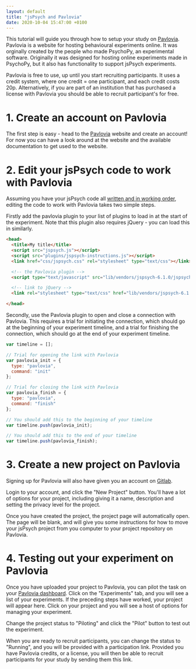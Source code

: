 ```yaml
---
layout: default
title: "jsPsych and Pavlovia"
date: 2020-10-04 15:47:00 +0100
---
```


This tutorial will guide you through how to setup your study on [Pavlovia](https://pavlovia.org). Pavlovia is a website for hosting behavioural experiments online. It was orginally created by the people who made PsychoPy, an experimental software. Originally it was designed for hosting online experiments made in PsychoPy, but it also has functionality to support jsPsych experiments.

<!--more-->

Pavlovia is free to use, up until you start recruiting participants. It uses a credit system, where one credit = one participant, and each credit costs 20p. Alternatively, if you are part of an institution that has purchased a license with Pavlovia you should be able to recruit participant's for free.

# 1. Create an account on Pavlovia

The first step is easy - head to the [Pavlovia](https:/pavlovia.org) website and create an account! For now you can have a look around at the website and the available documentation to get used to the website.

# 2. Edit your jsPsych code to work with Pavlovia

Assuming you have your jsPsych code all [written and in working order](/2018/04/15/jsPsych-set-up), editing the code to work with Pavlovia takes two simple steps.

Firstly add the pavlovia plugin to your list of plugins to load in at the start of the experiment. Note that this plugin also requires jQuery - you can load this in similarly.

```html
<head>
  <title>My title</title>
  <script src="jspsych.js"></script>
  <script src="plugins/jspsych-instructions.js"></script>
  <link href="css/jspsych.css" rel="stylesheet" type="text/css"></link>

  <!-- the Pavlovia plugin -->
  <script type="text/javascript" src="lib/vendors/jspsych-6.1.0/jspsych.js"></script>

  <!-- link to jQuery -->
  <link rel="stylesheet" type="text/css" href="lib/vendors/jspsych-6.1.0/css/jspsych.css"/>

</head>
```

Secondly, use the Pavlovia plugin to open and close a connection with Pavlovia. This requires a trial for initiating the connection, which should go at the beginning of your experiment timeline, and a trial for finishing the connection, which should go at the end of your experiment timeline.

```js
var timeline = [];

// Trial for opening the link with Pavlovia
var pavlovia_init = {
  type: "pavlovia",
  command: "init"
};

// Trial for closing the link with Pavlovia
var pavlovia_finish = {
  type: "pavlovia",
  command: "finish"
};

// You should add this to the beginning of your timeline
var timeline.push(pavlovia_init);

// You should add this to the end of your timeline
var timeline.push(pavlovia_finish);

```

# 3. Create a new project on Pavlovia

Signing up for Pavlovia will also have given you an account on [Gitlab](https://gitlab.pavlovia.org/).

Login to your account, and click the "New Project" button. You'll have a lot of options for your project, including giving it a name, description and setting the privacy level for the project.

Once you have created the project, the project page will automatically open. The page will be blank, and will give you some instructions for how to move your jsPsych project from you computer to your project repository on Pavlovia.

# 4. Testing out your experiment on Pavlovia

Once you have uploaded your project to Pavlovia, you can pilot the task on your [Pavlovia dashboard](https://pavlovia.org/dashboard). Click on the "Experiments" tab, and you will see a list of your experiments. If the preceding steps have worked, your project will appear here. Click on your project and you will see a host of options for managing your experiment.

Change the project status to "Piloting" and click the "Pilot" button to test out the experiment.

When you are ready to recruit participants, you can change the status to "Running", and you will be provided with a participation link. Provided you have Pavlovia credits, or a license, you will then be able to recruit participants for your study by sending them this link.
